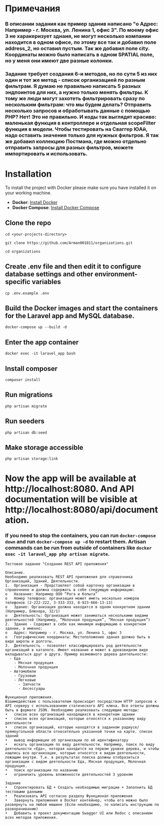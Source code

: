 # Примечания

### В описании задания как пример зданив написано "o	Адрес: Например - г. Москва, ул. Ленина 1, офис 3". По моему офис 3 не харакеризует зднаия, не могут несколько компании находится в одном офисе, по этому все так и добавил поле address_2, но оставил пустым. Так же добавил поле city. Координаты можно было написать в одном SPATIAL поле, но у меня они имеют две разные колонки.

### Задание требует создания 6-и методов, но по сути 5 из них один и тот же метод - список организацией по разным фильтрам. Я думаю не правильно написать 5 разных эндпоинтов для них, а нужно только менять фильтры. К тому же люди могут захотеть фильтрировать сразу по нескольким фильтрам: что мы будем делать? Отправить несколько запросов и обработывать данные с помощью PHP? Нет! Это не правильно. И коды так выглядят красиво: маленькая функция в контроллере и отдельная scopeFilter функция в модели. Чтобы тестировать на Сваггер ЮАй, надо оставить значения только для нужных фильтров. Я так же добавил коллекцию Постмана, где можно отдельно отправить запросы для разных фильтров, можете импортировать и использовать. 

# Installation

To install the project with Docker please make sure you have installed it on your working machine.

- **Docker**: [Install Docker](https://docs.docker.com/get-docker/)
- **Docker Compose**: [Install Docker Compose](https://docs.docker.com/compose/install/)

## Clone the repo
`cd <your-projects-directory>`

`git clone https://github.com/Arman001011/organizations.git`

`cd organizations`

## Create .env file and then edit it to configure database settings and other environment-specific variables

`cp .env.example .env`

## Build the Docker images and start the containers for the Laravel app and MySQL database.

`docker-compose up --build -d`

## Enter the app container

`docker exec -it laravel_app bash`

## Install composer

`composer install`

## Run migrations

`php artisan migrate`

## Run seeders

`php artisan db:seed`

## Make storage accessible

`php artisan storage:link`

# Now the app will be available at http://localhost:8080. And API documentation will be visible at http://localhost:8080/api/documentation. 

### If you need to stop the containers, you can run `docker-compose down` and run `docker-compose up -d` to restart them. Artisan commands can be run from outside of containers like `docker exec -it laravel_app php artisan migrate`.

```
Тестовое задание "Создание REST API приложения"

Описание.
Необходимо реализовать REST API приложения для справочника Организаций, Зданий, Деятельности.
1.	Организация - Представляет собой карточку организации в справочнике и должна содержать в себе следующую информацию:
o	Название: Например ООО “Рога и Копыта”
o	Номер телефона: организация может иметь несколько номеров телефонов (2-222-222, 3-333-333, 8-923-666-13-13)
o	Здание: Организация должна находится в одном конкретном здании (Например, Блюхера, 32/1)
o	Деятельность: Организация может заниматься несколькими видами деятельностей (Например, “Молочная продукция”, “Мясная продукция”)
2.	Здание - Содержит в себе как минимум информацию о конкретном здании, а именно:
o	Адрес: Например - г. Москва, ул. Ленина 1, офис 3
o	Географические координаты: Местоположение здания должно быть в виде широты и долготы.
3.	Деятельность - позволяет классифицировать род деятельности организаций в каталоге. Имеет название и может в древовидном виде вкладываться друг в друга. Пример возможного дерева деятельности:
  - Еда
    - Мясная продукция
    - Молочная продукция
  - Автомобили
    - Грузовые
    - Легковые
      - Запчасти
      - Аксессуары

Функционал приложения.
Взаимодействие с пользователем происходит посредством HTTP запросов к API серверу с использованием статического API ключа. Все ответы должны быть в формате JSON. Необходимо реализовать следующие методы:
•	список всех организаций находящихся в конкретном здании
•	список всех организаций, которые относятся к указанному виду деятельности
•	список организаций, которые находятся в заданном радиусе/прямоугольной области относительно указанной точки на карте. список зданий
•	вывод информации об организации по её идентификатору
•	искать организации по виду деятельности. Например, поиск по виду деятельности «Еда», которая находится на первом уровне дерева, и чтобы нашлись все организации, которые относятся к видам деятельности, лежащим внутри. Т.е. в результатах поиска должны отобразиться организации с видом деятельности Еда, Мясная продукция, Молочная продукция.
•	поиск организации по названию
•	ограничить уровень вложенности деятельностей 3 уровням

Задание
•	Спроектировать БД + Создать необходимые миграции + Заполнить БД тестовыми данными
•	Реализовать API согласно разделу Функционал приложения
•	Завернуть приложения в Docker контейнер, чтобы его можно было развернуть на любой машине (Если необходимо, то написать инструкцию по разворачиванию)
•	Добавить в проект документацию Swagger UI или Redoc с описанием всех методов приложения.
```

